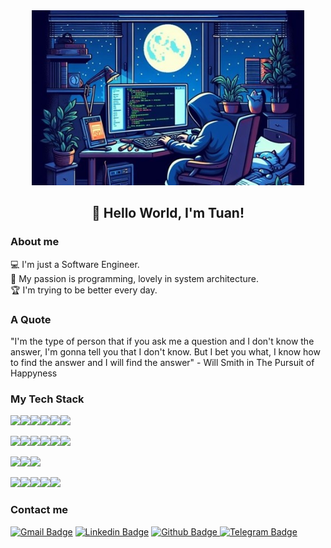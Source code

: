 <div align="center"> 
<img alt="Image Alt Text" height="280" src="./assets/pic.jpg" />
</div>
<h2 align="center">👋 Hello World, I'm Tuan!</h2>

### About me

💻 I'm just a Software Engineer.  
💖 My passion is programming, lovely in system architecture.  
🏆 I'm trying to be better every day.

### A Quote
"I'm the type of person that if you ask me a question and I don't know the answer, I'm gonna tell you that I don't know. But I bet you what, I know how to find the answer and I will find the answer" - Will Smith in The Pursuit of Happyness

### My Tech Stack


<img height="28" src="https://cdn.jsdelivr.net/gh/devicons/devicon@latest/icons/dotnetcore/dotnetcore-original.svg" /><img height="28" src="https://cdn.jsdelivr.net/gh/devicons/devicon@latest/icons/csharp/csharp-original.svg" /><img height="28" src="https://cdn.jsdelivr.net/gh/devicons/devicon@latest/icons/nodejs/nodejs-plain-wordmark.svg" /><img height="28" src="https://cdn.jsdelivr.net/gh/devicons/devicon@latest/icons/javascript/javascript-original.svg" /><img height="28" src="https://cdn.jsdelivr.net/gh/devicons/devicon@latest/icons/laravel/laravel-original.svg" /><img height="28" src="https://cdn.jsdelivr.net/gh/devicons/devicon@latest/icons/php/php-original.svg" />

<img height="28" src="https://cdn.jsdelivr.net/gh/devicons/devicon@latest/icons/html5/html5-original-wordmark.svg" /><img height="28" src="https://cdn.jsdelivr.net/gh/devicons/devicon@latest/icons/css3/css3-original.svg" /><img height="28" src="https://cdn.jsdelivr.net/gh/devicons/devicon@latest/icons/sass/sass-original.svg" /><img height="28" src="https://cdn.jsdelivr.net/gh/devicons/devicon@latest/icons/bootstrap/bootstrap-original-wordmark.svg" /><img height="28" src="https://cdn.jsdelivr.net/gh/devicons/devicon@latest/icons/react/react-original.svg" /><img height="28" src="https://cdn.jsdelivr.net/gh/devicons/devicon@latest/icons/angular/angular-original.svg" />

<img height="28" src="https://cdn.jsdelivr.net/gh/devicons/devicon@latest/icons/postman/postman-original.svg" /><img height="28" src="https://cdn.jsdelivr.net/gh/devicons/devicon@latest/icons/amazonwebservices/amazonwebservices-plain-wordmark.svg" /><img height="28" src="https://cdn.jsdelivr.net/gh/devicons/devicon@latest/icons/docker/docker-original.svg" />

<img height="28" src="https://cdn.jsdelivr.net/gh/devicons/devicon@latest/icons/redis/redis-original.svg" /><img height="28" src="https://cdn.jsdelivr.net/gh/devicons/devicon@latest/icons/rabbitmq/rabbitmq-original.svg" /><img height="28" src="https://cdn.jsdelivr.net/gh/devicons/devicon@latest/icons/apachekafka/apachekafka-original.svg" /><img height="28" src="https://cdn.jsdelivr.net/gh/devicons/devicon@latest/icons/mongodb/mongodb-original-wordmark.svg" /><img height="28" src="https://cdn.jsdelivr.net/gh/devicons/devicon@latest/icons/postgresql/postgresql-original.svg" />

### Contact me

[![Gmail Badge](https://img.shields.io/badge/-huynhcamtuan1995%40gmail.com-tuanhuynh?style=flat&logo=gmail&logoColor=white&labelColor=red&color=red&link=mailto%3Ahuynhcamtuan1995%40gmail.com)](mailto:huynhcamtuan1995@gmail.com)
[![Linkedin Badge](https://img.shields.io/badge/-Linkedin:Tuan%20Huynh-tuanhuynh?style=flat&logo=linkedin&logoColor=white&labelColor=blue&color=blue&link=https%3A%2F%2Fwww.linkedin.com%2Fin%2Ftuan-h-24b259161%2F)](https://www.linkedin.com/in/tuan-h-24b259161/)
[![Github Badge](https://img.shields.io/badge/-Github%3Ahuynhcamtuan1995-tuanhuynh?style=flat&logo=github&logoColor=white&labelColor=black&color=black&link=https%3A%2F%2Fgithub.com%2Fhuynhcamtuan1995%2F)
](https://github.com/huynhcamtuan1995/)
[![Telegram Badge](https://img.shields.io/badge/-%40tuanhuynh95-tuanhuynh?style=flat&logo=telegram&logoColor=white&labelColor=blue&color=blue&link=https%3A%2F%2Ft.me%2Ftuanhuynh95)
](https://t.me/tuanhuynh95)
